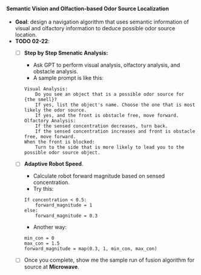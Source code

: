 #### Semantic Vision and Olfaction-based Odor Source Localization
* **Goal**: design a navigation algorithm that uses semantic information of visual and olfactory information to deduce possible odor source location. 
* **TODO 02-22**:
  * [ ] **Step by Step Smenatic Analysis:**
    * Ask GPT to perform visual analysis, olfactory analysis, and obstacle analysis. 
    * A sample prompt is like this:
   
    ``` 
    Visual Analysis:
        Do you see an object that is a possible odor source for {the smell}?
        If yes, list the object's name. Choose the one that is most likely the odor source.
        If yes, and the front is obstacle free, move forward. 
    Olfactory Analysis: 
        If the sensed concentration decreases, turn back. 
        If the sensed concentration increases and front is obstacle free, move forward. 
    When the front is blocked:
        Turn to the side that is more likely to lead you to the possible odor source object.
    ```

  * [ ] **Adaptive Robot Speed**.
    * Calculate robot forward magnitude based on sensed concentration.
    * Try this:
    ```
    If concentration < 0.5:
        forward_magnitude = 1
    else:
        forward_magnitude = 0.3
    ```
    * Another way:
    ```
    min_con = 0
    max_con = 1.5
    forward_magnitude = map(0.3, 1, min_con, max_con)
    ```
  * [ ] Once you complete, show me the sample run of fusion algorithm for source at **Microwave**.